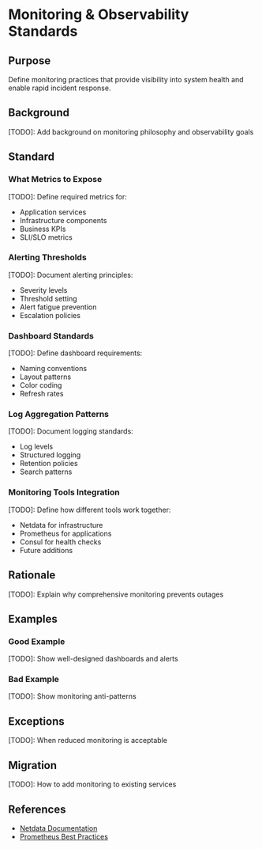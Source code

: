# Monitoring & Observability Standards

## Purpose
Define monitoring practices that provide visibility into system health and enable rapid incident response.

## Background
[TODO]: Add background on monitoring philosophy and observability goals

## Standard

### What Metrics to Expose
[TODO]: Define required metrics for:
- Application services
- Infrastructure components
- Business KPIs
- SLI/SLO metrics

### Alerting Thresholds
[TODO]: Document alerting principles:
- Severity levels
- Threshold setting
- Alert fatigue prevention
- Escalation policies

### Dashboard Standards
[TODO]: Define dashboard requirements:
- Naming conventions
- Layout patterns
- Color coding
- Refresh rates

### Log Aggregation Patterns
[TODO]: Document logging standards:
- Log levels
- Structured logging
- Retention policies
- Search patterns

### Monitoring Tools Integration
[TODO]: Define how different tools work together:
- Netdata for infrastructure
- Prometheus for applications
- Consul for health checks
- Future additions

## Rationale
[TODO]: Explain why comprehensive monitoring prevents outages

## Examples

### Good Example
[TODO]: Show well-designed dashboards and alerts

### Bad Example
[TODO]: Show monitoring anti-patterns

## Exceptions
[TODO]: When reduced monitoring is acceptable

## Migration
[TODO]: How to add monitoring to existing services

## References
- [Netdata Documentation](https://learn.netdata.cloud/)
- [Prometheus Best Practices](https://prometheus.io/docs/practices/)